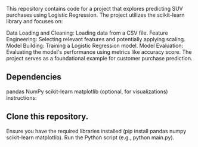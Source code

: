 This repository contains code for a project that explores predicting SUV purchases using Logistic Regression. The project utilizes the scikit-learn library and focuses on:

Data Loading and Cleaning: Loading data from a CSV file.
Feature Engineering: Selecting relevant features and potentially applying scaling.
Model Building: Training a Logistic Regression model.
Model Evaluation: Evaluating the model's performance using metrics like accuracy score.
The project serves as a foundational example for customer purchase prediction.

## Dependencies
pandas
NumPy
scikit-learn
matplotlib (optional, for visualizations)
Instructions:

## Clone this repository.
Ensure you have the required libraries installed (pip install pandas numpy scikit-learn matplotlib).
Run the Python script (e.g., python main.py).